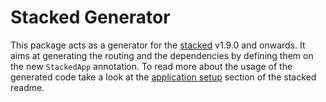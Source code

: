 # Stacked Generator

This package acts as a generator for the [stacked](https://pub.dev/packages/stacked) v1.9.0 and onwards. It aims at generating the routing and the dependencies by defining them on the new `StackedApp` annotation.  To read more about the usage of the generated code take a look at the [application setup](https://pub.dev/packages/stacked#application-setup) section of the stacked readme.
